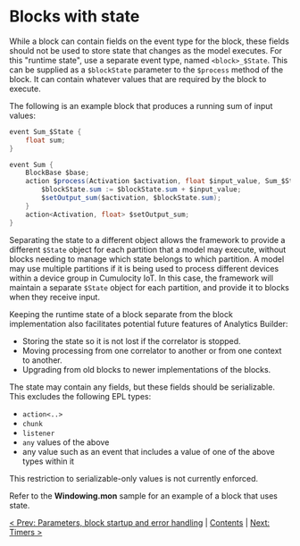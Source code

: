# Blocks with state

While a block can contain fields on the event type for the block, these fields should not be used to store state that changes as the model executes.  For this "runtime state", use a separate event type, named `<block>_$State`. This can be supplied as a `$blockState` parameter to the `$process` method of the block. It can contain whatever values that are required by the block to execute.

The following is an example block that produces a running sum of input values:

```Java
event Sum_$State {
    float sum;
}

event Sum {
    BlockBase $base;
    action $process(Activation $activation, float $input_value, Sum_$State $blockState) {
        $blockState.sum := $blockState.sum + $input_value;
        $setOutput_sum($activation, $blockState.sum);
    }
    action<Activation, float> $setOutput_sum;
}
```

Separating the state to a different object allows the framework to provide a different `$State` object for each partition that a model may execute, without blocks needing to manage which state belongs to which partition. A model may use multiple partitions if it is being used to process different devices within a device group in Cumulocity IoT. In this case, the framework will maintain a separate `$State` object for each partition, and provide it to blocks when they receive input.

Keeping the runtime state of a block separate from the block implementation also facilitates potential future features of Analytics Builder:

* Storing the state so it is not lost if the correlator is stopped.
* Moving processing from one correlator to another or from one context to another.
* Upgrading from old blocks to newer implementations of the blocks.

The state may contain any fields, but these fields should be serializable. This excludes the following EPL types:

* `action<..>`
* `chunk`
* `listener`
* `any` values of the above
* any value such as an event that includes a value of one of the above types within it

This restriction to serializable-only values is not currently enforced.

Refer to the **Windowing.mon** sample for an example of a block that uses state.

[< Prev: Parameters, block startup and error handling](040-Parameters.md) | [Contents](000-contents.md) | [Next: Timers >](060-Timers.md) 

